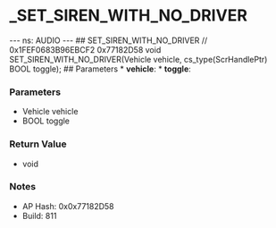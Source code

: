 # _SET_SIREN_WITH_NO_DRIVER

--- ns: AUDIO --- ## SET_SIREN_WITH_NO_DRIVER  // 0x1FEF0683B96EBCF2 0x77182D58 void SET_SIREN_WITH_NO_DRIVER(Vehicle vehicle, cs_type(ScrHandlePtr) BOOL toggle);  ## Parameters * **vehicle**: * **toggle**:

### Parameters
* Vehicle vehicle
* BOOL toggle

### Return Value
* void

### Notes
* AP Hash: 0x0x77182D58
* Build: 811


